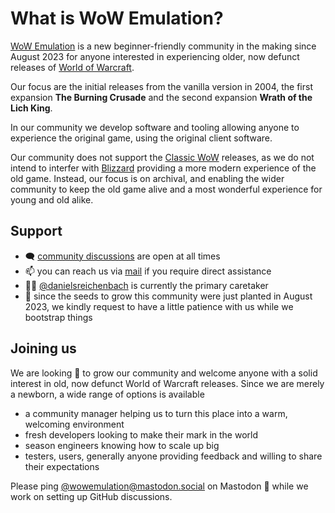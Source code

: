 # What is WoW Emulation?

[WoW Emulation][] is a new beginner-friendly community in the making since
August 2023 for anyone interested in experiencing older, now defunct releases
of [World of Warcraft][].

Our focus are the initial releases from the vanilla version in 2004, the first
expansion **The Burning Crusade** and the second expansion
**Wrath of the Lich King**.

In our community we develop software and tooling allowing anyone to experience
the original game, using the original client software.

Our community does not support the [Classic WoW][] releases, as we do not
intend to interfer with [Blizzard][] providing a more modern experience of the
old game. Instead, our focus is on archival, and enabling the wider community
to keep the old game alive and a most wonderful experience for young and old
alike.

## Support

- 🗨️ [community discussions][] are open at all times
- 📫 you can reach us via [mail][] if you require direct assistance
- 👨‍💼 [@danielsreichenbach][] is currently the primary caretaker
- 🌱 since the seeds to grow this community were just planted in August 2023,
  we kindly request to have a little patience with us while we bootstrap things

## Joining us

We are looking 👀 to grow our community and welcome anyone with a solid
interest in old, now defunct World of Warcraft releases. Since we are merely
a newborn, a wide range of options is available

- a community manager helping us to turn this place into a warm, welcoming
  environment
- fresh developers looking to make their mark in the world
- season engineers knowing how to scale up big
- testers, users, generally anyone providing feedback and willing to share
  their expectations

Please ping [@wowemulation@mastodon.social][]
on Mastodon 🐘 while we work on setting up GitHub discussions.

[WoW Emulation]: https://wowemulation.dev/
[World of Warcraft]: https://worldofwarcraft.blizzard.com/
[Classic WoW]: https://wowclassic.blizzard.com/
[Blizzard]: https://blizzard.com/
[@wowemulation@mastodon.social]: https://mastodon.social/@wowemulation
[community discussions]: https://github.com/orgs/wowemulation-dev/discussions
[mail]: mailto:hello+github@wowemulation.dev
[@danielsreichenbach]: https://github.com/danielsreichenbach

